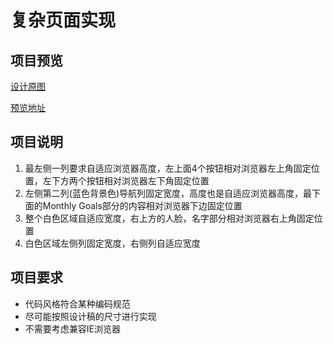 # 复杂页面实现

## 项目预览
<a href="https://github.com/Calf1234/web2FromDesigned/blob/master/designed/12_15.png">设计原图</a>

<a href="https://calf1234.github.io/web2FromDesigned/">预览地址</a>

## 项目说明

1. 最左侧一列要求自适应浏览器高度，左上面4个按钮相对浏览器左上角固定位置，左下方两个按钮相对浏览器左下角固定位置
2. 左侧第二列(蓝色背景色)导航列固定宽度，高度也是自适应浏览器高度，最下面的Monthly Goals部分的内容相对浏览器下边固定位置
3. 整个白色区域自适应宽度，右上方的人脸，名字部分相对浏览器右上角固定位置
4. 白色区域左侧列固定宽度，右侧列自适应宽度

## 项目要求

- 代码风格符合某种编码规范
- 尽可能按照设计稿的尺寸进行实现
- 不需要考虑兼容IE浏览器